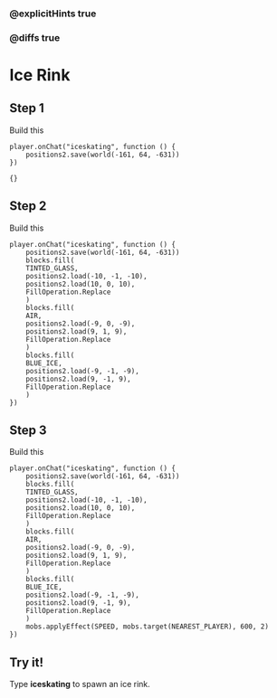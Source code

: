 ### @explicitHints true

### @diffs true

# Ice Rink

## Step 1

Build this 

```blocks
player.onChat("iceskating", function () {
    positions2.save(world(-161, 64, -631))
})
```

```template
{}
```

## Step 2

Build this

```blocks
player.onChat("iceskating", function () {
    positions2.save(world(-161, 64, -631))
    blocks.fill(
    TINTED_GLASS,
    positions2.load(-10, -1, -10),
    positions2.load(10, 0, 10),
    FillOperation.Replace
    )
    blocks.fill(
    AIR,
    positions2.load(-9, 0, -9),
    positions2.load(9, 1, 9),
    FillOperation.Replace
    )
    blocks.fill(
    BLUE_ICE,
    positions2.load(-9, -1, -9),
    positions2.load(9, -1, 9),
    FillOperation.Replace
    )
})
```

## Step 3

Build this

```blocks
player.onChat("iceskating", function () {
    positions2.save(world(-161, 64, -631))
    blocks.fill(
    TINTED_GLASS,
    positions2.load(-10, -1, -10),
    positions2.load(10, 0, 10),
    FillOperation.Replace
    )
    blocks.fill(
    AIR,
    positions2.load(-9, 0, -9),
    positions2.load(9, 1, 9),
    FillOperation.Replace
    )
    blocks.fill(
    BLUE_ICE,
    positions2.load(-9, -1, -9),
    positions2.load(9, -1, 9),
    FillOperation.Replace
    )
    mobs.applyEffect(SPEED, mobs.target(NEAREST_PLAYER), 600, 2)
})
```

## Try it!

Type **iceskating** to spawn an ice rink.
